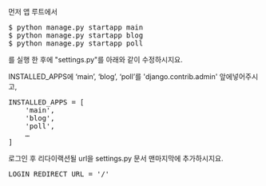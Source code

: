 <p>먼저 앱 루트에서</p>

<pre>
$ python manage.py startapp main
$ python manage.py startapp blog
$ python manage.py startapp poll
</pre>

<p>를 실행 한 후에 "settings.py"를 아래와 같이 수정하시지요.</p>

<p>INSTALLED_APPS에 ‘main’, ‘blog’, ‘poll’를 'django.contrib.admin' 앞에넣어주시고,</p>

<pre>
INSTALLED_APPS = [
    'main',
    'blog',
    'poll',
    …
]
</pre>

<p>로그인 후 리다이랙션될 url을 settings.py 문서 맨마지막에 추가하시지요.</p>

<pre>
LOGIN_REDIRECT_URL = '/'
</pre>
